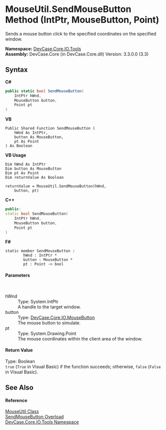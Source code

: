 # MouseUtil.SendMouseButton Method (IntPtr, MouseButton, Point)
 

Sends a mouse button click to the specified coordinates on the specified window.

**Namespace:**&nbsp;<a href="N_DevCase_Core_IO_Tools">DevCase.Core.IO.Tools</a><br />**Assembly:**&nbsp;DevCase.Core (in DevCase.Core.dll) Version: 3.3.0.0 (3.3)

## Syntax

**C#**<br />
``` C#
public static bool SendMouseButton(
	IntPtr hWnd,
	MouseButton button,
	Point pt
)
```

**VB**<br />
``` VB
Public Shared Function SendMouseButton ( 
	hWnd As IntPtr,
	button As MouseButton,
	pt As Point
) As Boolean
```

**VB Usage**<br />
``` VB Usage
Dim hWnd As IntPtr
Dim button As MouseButton
Dim pt As Point
Dim returnValue As Boolean

returnValue = MouseUtil.SendMouseButton(hWnd, 
	button, pt)
```

**C++**<br />
``` C++
public:
static bool SendMouseButton(
	IntPtr hWnd, 
	MouseButton button, 
	Point pt
)
```

**F#**<br />
``` F#
static member SendMouseButton : 
        hWnd : IntPtr * 
        button : MouseButton * 
        pt : Point -> bool 

```


#### Parameters
&nbsp;<dl><dt>hWnd</dt><dd>Type: System.IntPtr<br />A handle to the target window.</dd><dt>button</dt><dd>Type: <a href="T_DevCase_Core_IO_MouseButton">DevCase.Core.IO.MouseButton</a><br />The mouse button to simulate.</dd><dt>pt</dt><dd>Type: System.Drawing.Point<br />The mouse coordinates within the client area of the window.</dd></dl>

#### Return Value
Type: Boolean<br />`true` (`True` in Visual Basic) if the function succeeds; otherwise, `false` (`False` in Visual Basic).

## See Also


#### Reference
<a href="T_DevCase_Core_IO_Tools_MouseUtil">MouseUtil Class</a><br /><a href="Overload_DevCase_Core_IO_Tools_MouseUtil_SendMouseButton">SendMouseButton Overload</a><br /><a href="N_DevCase_Core_IO_Tools">DevCase.Core.IO.Tools Namespace</a><br />